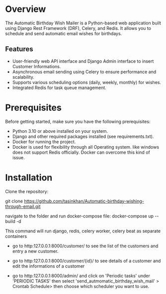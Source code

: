 # Overview
The Automatic Birthday Wish Mailer is a Python-based web application built using Django Rest Framework (DRF), Celery, and Redis. It allows you to schedule and send automatic email wishes for birthdays. 

## Features
- User-friendly web API interface and Django Admin interface to insert Customer Informations.
- Asynchronous email sending using Celery to ensure performance and scalability.
- Supports various scheduling options (daily, weekly, monthly) for wishes.
- Integrated Redis for task queue management.

# Prerequisites
Before getting started, make sure you have the following prerequisites:

- Python 3.10 or above installed on your system.
- Django and other required packages installed (see requirements.txt).
- Docker for running the project.
- Docker is used for flexibility through all Operating system. like windows does not support Redis officially. Docker can overcome this kind of issue.

# Installation
Clone the repository:

git clone https://github.com/tasinkhan/Automatic-birthday-wishing-through-email.git

navigate to the folder and run docker-compose file:
docker-compose up --build -d

This command will run django, redis, celery worker, celery beat as separate containers

- go to http:127.0.0.1:8000/customer/ to see the list of the customers and entry a new customer.

- go to http:127.0.0.1:8000/customer/{id}/ to see details of a customer and edit the informations of a customer

- go to http:127.0.0.1:8000/admin/ and click on 'Periodic tasks' under 'PERIODIC TASKS' then select 'send_autmomatic_birthday_wish_mail' > Crontab Schedule> then choose which scheduler you want to use.